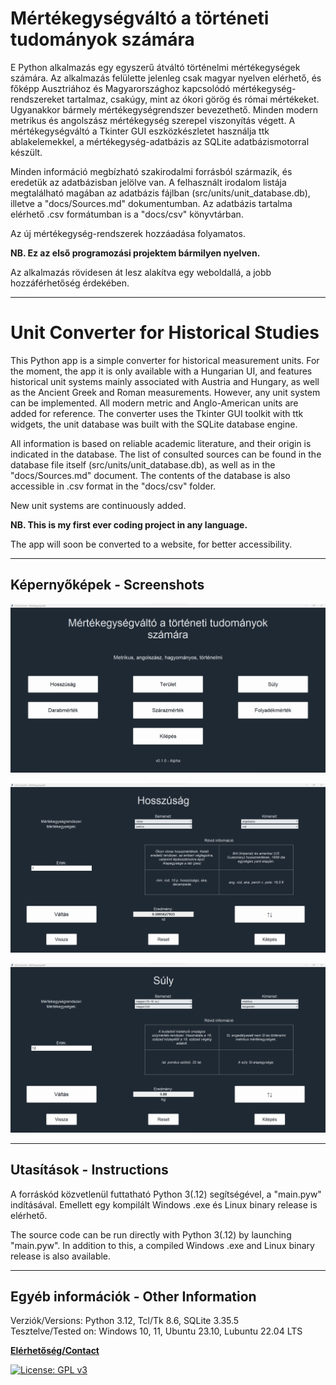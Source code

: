 
# Mértékegységváltó a történeti tudományok számára

E Python alkalmazás egy egyszerű átváltó történelmi mértékegységek számára. Az alkalmazás felülette jelenleg csak
magyar nyelven elérhető, és főképp Ausztriához és Magyarországhoz kapcsolódó mértékegység-rendszereket tartalmaz,
csakúgy, mint az ókori görög és római mértékeket. Ugyanakkor bármely mértékegységrendszer bevezethető.
Minden modern metrikus és angolszász mértékegység szerepel viszonyítás végett. A mértékegységváltó a Tkinter GUI
eszközkészletet használja ttk ablakelemekkel, a mértékegység-adatbázis az SQLite adatbázismotorral készült.

Minden információ megbízható szakirodalmi forrásból származik, és eredetük az adatbázisban jelölve van. A felhasznált
irodalom listája megtalálható magában az adatbázis fájlban (src/units/unit_database.db), illetve a "docs/Sources.md"
dokumentumban. Az adatbázis tartalma elérhető .csv formátumban is a "docs/csv" könyvtárban.

Az új mértékegység-rendszerek hozzáadása folyamatos.

**NB. Ez az első programozási projektem bármilyen nyelven.**

Az alkalmazás rövidesen át lesz alakítva egy weboldallá, a jobb hozzáférhetőség érdekében.

***

# Unit Converter for Historical Studies

This Python app is a simple converter for historical measurement units. For the moment, the app it is only available
with a Hungarian UI, and features historical unit systems mainly associated with Austria and Hungary, as well as the
Ancient Greek and Roman measurements. However, any unit system can be implemented. All modern metric and Anglo-American
units are added for reference. The converter uses the Tkinter GUI toolkit with ttk widgets, the unit database was
built with the SQLite database engine.

All information is based on reliable academic literature, and their origin is indicated in the database. The list of
consulted sources can be found in the database file itself (src/units/unit_database.db), as well as in the
"docs/Sources.md" document. The contents of the database is also accessible in .csv format in the "docs/csv" folder.

New unit systems are continuously added.

**NB. This is my first ever coding project in any language.**

The app will soon be converted to a website, for better accessibility.

***

## Képernyőképek - Screenshots

![screenshot_1](assets/images/screenshot_menu.png "Main Menu")

![screenshot_2](assets/images/screenshot_converter-1.png "Converter GUI - Length")

![screenshot_3](assets/images/screenshot_converter-2.png "Converter GUI - Weight")

***

## Utasítások - Instructions

A forráskód közvetlenül futtatható Python 3(.12) segítségével, a "main.pyw" indításával. Emellett egy kompilált Windows
.exe és Linux binary release is elérhető.

The source code can be run directly with Python 3(.12) by launching "main.pyw". In addition to this, a compiled Windows
.exe and Linux binary release is also available.

***

## Egyéb információk - Other Information

Verziók/Versions: Python 3.12, Tcl/Tk 8.6, SQLite 3.35.5  
Tesztelve/Tested on: Windows 10, 11, Ubuntu 23.10, Lubuntu 22.04 LTS

**[Elérhetőség/Contact](mailto:lcs_it@proton.me)**

[![License: GPL v3](https://img.shields.io/badge/License-GPLv3-blue.svg)](https://www.gnu.org/licenses/gpl-3.0)
